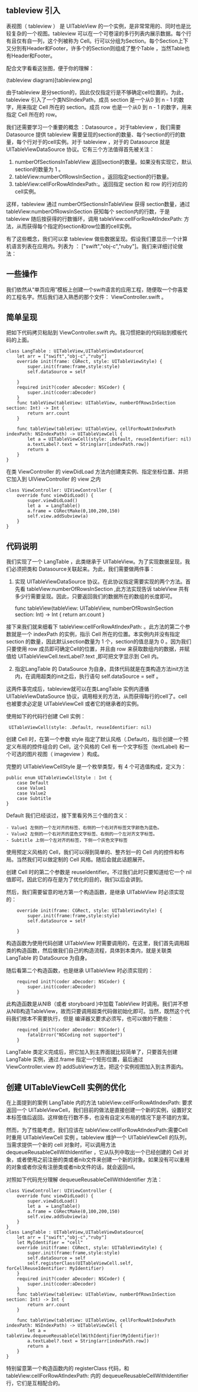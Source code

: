 ## tableview 引入 

表视图（ tableview ） 是 UITableView 的一个实例，是非常常用的、同时也是比较复杂的一个视图。tableview 可以在一个可卷滚的多行列表内展示数据。每个行有且仅有自一列，这个列被称为 Cell。行可以分组为Section。每个Section上下又分別有Header和Footer，许多个的Section则组成了整个Table ，当然Table也有Header和Footer。


配合文字看看这张图，便于你的理解：

  (tableview diagram)[tableview.png]

由于tableview 是分section的，因此仅仅指定行是不够确定cell位置的。为此，tableview 引入了一个类NSIndexPath，成员 section 是一个从0 到 n - 1 的数字，用来指定 Cell 所在的 section。成员 row 也是一个从0 到 n - 1 的数字，用来指定 Cell 所在的 row。

我们还需要学习一个重要的概念 ：Datasource 。对于tableview ，我们需要 Datasource 提供 tableview 需要呈现的section的数量、每个section的行的数量，每个行对于的cell实例。对于 tableview ，对于的 Datasource 就是 UITableViewDataSource 协议。它有三个方法值得首先被关注：

1. numberOfSectionsInTableView 返回section的数量。如果没有实现它，默认section的数量为 1 。
2. tableView:numberOfRowsInSection 。返回指定section的行数量。
3. tableView:cellForRowAtIndexPath:。返回指定 section 和 row 的行对应的cell实例。

这样，tableview 通过 numberOfSectionsInTableView 获得 section数量，通过tableView:numberOfRowsInSection 获知每个 section内的行数，于是 tableview 随后按获得的行数循环，调用 tableView:cellForRowAtIndexPath: 方法，从而获得每个指定的section和row位置的cell实例。


有了这些概念，我们可以拿 tableview 做些数据呈现。假设我们要显示一个计算机语言列表在应用内。列表为 ： ["swift","obj-c","ruby"]。我们来详细讨论做法：

## 一些操作

我们依然从“单页应用”模板上创建一个swift语言的应用工程，随便取一个你喜爱的工程名字。然后我们进入熟悉的那个文件： ViewController.swift 。

## 简单呈现

把如下代码拷贝粘贴到  ViewController.swift 内。我习惯把新的代码贴到模板代码的上面。

    class LangTable : UITableView,UITableViewDataSource{
        let arr = ["swift","obj-c","ruby"]
        override init(frame: CGRect, style: UITableViewStyle) {
            super.init(frame:frame,style:style)
            self.dataSource = self
            
        }
        required init?(coder aDecoder: NSCoder) {
            super.init(coder:aDecoder)
        }
        func tableView(tableView: UITableView, numberOfRowsInSection section: Int) -> Int {
            return arr.count
        }
        
        func tableView(tableView: UITableView, cellForRowAtIndexPath indexPath: NSIndexPath) -> UITableViewCell {
            let a = UITableViewCell(style: .Default, reuseIdentifier: nil)
            a.textLabel?.text = String(arr[indexPath.row])
            return a
        }
    }

在类 ViewController 的 viewDidLoad 方法内创建类实例、指定坐标位置、并把它加入到 UIViewController 的 view 之内

    class ViewController: UIViewController {
        override func viewDidLoad() {
            super.viewDidLoad()
            let a  = LangTable()
            a.frame = CGRectMake(0,100,200,150)
            self.view.addSubview(a)
        }
    }

## 代码说明

我们实现了一个 LangTable ，此类继承于 UITableView。为了实现数据呈现，我们必须把类和 Datasource关联起来。为此，我们需要做两件事：

1. 实现 UITableViewDataSource 协议。在此协议指定需要实现的两个方法。首先看 tableView:numberOfRowsInSection ,此方法实现告诉 tableView 共有多少行需要呈现。因此，只要返回我们的数据所在的数组的长度即可。

    func tableView(tableView: UITableView, numberOfRowsInSection section: Int) -> Int {
        return arr.count
    }

接下来我们就来细看下 tableView:cellForRowAtIndexPath: 。此方法的第二个参数就是一个 indexPath 的实例，指示 Cell 所在的位置。本实例内并没有指定 section 的数量，因此默认section数量为 1 个，section的值总是为 0  。因为我们只要使用 row 成员即可确定Cell的位置，并且由 row 来获取数组内的数据，并赋值给 UITableViewCell.textLabel?.text ,即可把文字显示到 Cell 内。

2. 指定LangTable 的 DataSource 为自身。具体代码就是在类构造方法init方法内，在调用超类的init之后，执行语句 self.dataSource = self 。

这两件事完成后，tableview就可以在类LangTable 实例内遵循 UITableViewDataSource 协议，调用相关的方法，从而获得每行的cell了。cell 也被要求必定是 UITableViewCell 或者它的继承者的实例。

使用如下的代码行创建 Cell 实例：

     UITableViewCell(style: .Default, reuseIdentifier: nil) 

创建 Cell 时，在第一个参数 style 指定了默认风格（.Default)，指示创建一个预定义布局的控件组合的 Cell，这个风格的 Cell 有一个文字标签（textLabel) 和一个可选的图片视图（ imageview ）构成。

完整的 UITableViewCellStyle 是一个枚举类型，有 4 个可选值构成，定义为：

    public enum UITableViewCellStyle : Int {        
        case Default
        case Value1 
        case Value2 
        case Subtitle 
    }

Default 我们已经谈过，接下里看另外三个值的含义：

    - Value1 左侧的一个左对齐的标签、右侧的一个右对齐标签文字颜色为蓝色。
    - Value2 左侧的一个右对齐的蓝色文字标签、右侧的一个左对齐文字标签。
    - Subtitle 上侧一个左对齐的标签，下侧一个灰色文字标签

使用预定义风格的 Cell，我们可以得到简单的、整齐划一的 Cell 内的控件和布局。当然我们可以做定制的 Cell 风格。随后会就此话题展开。

创建 Cell 时的第二个参数是 reuseIdentifier。不过我们此时只要知道给它一个 nil 值即可。因此它的存在是为了优化的目的，我们以后会讲到。

然后，我们需要留意的地方第一个构造函数，是继承 UITableView 时必须实现的：

        override init(frame: CGRect, style: UITableViewStyle) {
            super.init(frame:frame,style:style)
            self.dataSource = self
            
        }
 构造函数为使用代码创建 UITableView 时需要调用的，在这里，我们首先调用超类的构造函数，然后做我们自己的构造流程，具体到本类内，就是关联类 LangTable 的 DataSource 为自身。

 随后看第二个构造函数，也是继承 UITableView 时必须实现的：

        required init?(coder aDecoder: NSCoder) {
            super.init(coder:aDecoder)
        }

此构造函数是从NIB（或者 storyboard )中加载 TableView 时调用。我们并不想从NIB构造TableView，故而只要调用超类代码做初始化即可。当然，既然这个代码我们根本不需要执行，但是 编译器又要求必须写，也可以做的干脆些：

        required init?(coder aDecoder: NSCoder) {
            fatalError("NSCoding not supported")
        }

LangTable 类定义完成后，把它加入到主界面就比较简单了，只要首先创建 LangTable 实例，通过.frame 指定一个矩形位置，最后通过 ViewController.view 的 addSubView方法，把这个实例视图加入到主界面内。

## 创建 UITableViewCell 实例的优化 

在上面提到的案例 LangTable 内的方法 tableView:cellForRowAtIndexPath: 要求返回一个 UITableViewCell，我们目前的做法是直接创建一个新的实例，设置好文本标签值后返回。这样做在行数不多，也没有自定义布局的情况下是不错的方案。

然而，为了性能考虑，我们应该在 tableView:cellForRowAtIndexPath:需要Cell时重用 UITableViewCell 实例 。tableview 维护一个 UITableViewCell 的队列，当需求提供一个新的 cell 对象时，可以调用方法 dequeueReusableCellWithIdentifier ，它从队列中取出一个已经创建的 Cell 对象，或者使用之前注册的类或者nib文件来创建一个新的对象。如果没有可以重用的对象或者你没有注册类或者nib文件的话，就会返回nil。

对照如下代码充分理解 dequeueReusableCellWithIdentifier 方法：

    class ViewController: UIViewController {
        override func viewDidLoad() {
            super.viewDidLoad()
            let a  = LangTable()
            a.frame = CGRectMake(0,100,200,150)
            self.view.addSubview(a)
        }
    }
    class LangTable : UITableView,UITableViewDataSource{
        let arr = ["swift","obj-c","ruby"]
        let MyIdentifier = "cell"
        override init(frame: CGRect, style: UITableViewStyle) {
            super.init(frame:frame,style:style)
            self.dataSource = self
            self.registerClass(UITableViewCell.self, forCellReuseIdentifier: MyIdentifier)
        }
        required init?(coder aDecoder: NSCoder) {
            super.init(coder:aDecoder)
        }
        func tableView(tableView: UITableView, numberOfRowsInSection section: Int) -> Int {
            return arr.count
        }
        
        func tableView(tableView: UITableView, cellForRowAtIndexPath indexPath: NSIndexPath) -> UITableViewCell {
            let a = tableView.dequeueReusableCellWithIdentifier(MyIdentifier)!
            a.textLabel?.text = String(arr[indexPath.row])
            return a
        }
    }

特别留意第一个构造函数内的 registerClass 代码，和 tableView:cellForRowAtIndexPath: 内的 dequeueReusableCellWithIdentifier 行，它们是互相配合的。
